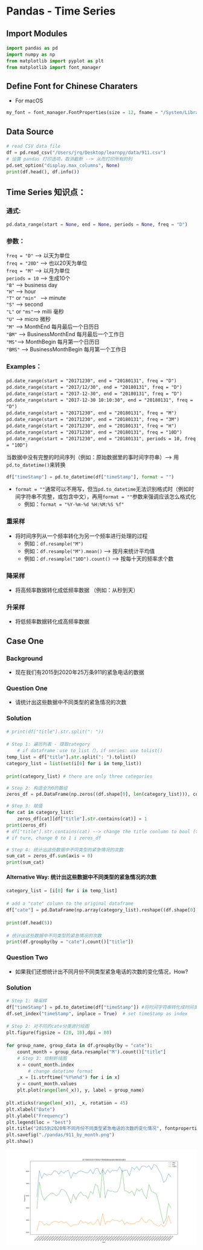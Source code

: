 # Pandas - Time Series

## Import Modules
```python
import pandas as pd
import numpy as np
from matplotlib import pyplot as plt
from matplotlib import font_manager
```

## Define Font for Chinese Charaters 
- For macOS

```python
my_font = font_manager.FontProperties(size = 12, fname = "/System/Library/Fonts/Hiragino Sans GB.ttc")
```

## Data Source
```python
# read CSV data file 
df = pd.read_csv("/Users/jrq/Desktop/learnpy/data/911.csv")
# 设置 pandas 打印选项，取消截断 --> 从而打印所有的列
pd.set_option("display.max_columns", None)
print(df.head(), df.info())
```



## Time Series 知识点：
### 通式: 
```python
pd.data_range(start = None, end = None, periods = None, freq = "D")
```
### 参数：
```freq = "D"``` --> 以天为单位                     
```freq = "20D"``` --> 也以20天为单位                       
`freq = "M"` --> 以月为单位                     
`periods = 10` --> 生成10个                     
`"B"` --> business day                  
`"H"` --> hour                  
`"T"` or `"min" ` --> minute                    
`"S"` --> second                    
`"L"` or `"ms"`--> milli 毫秒               
`"U"` --> micro 微秒                        
`"M"` --> MonthEnd 每月最后一个日历日                       
`"BM"` --> BusinessMonthEnd 每月最后一个工作日                          
`"MS"`--> MonthBegin 每月第一个日历日                       
`"BMS"` --> BusinessMonthBegin 每月第一个工作日                         

### Examples：
`pd.date_range(start = "20171230", end = "20180131", freq = "D")`               
`pd.date_range(start = "2017/12/30", end = "20180131", freq = "D")`              
`pd.date_range(start = "2017-12-30", end = "20180131", freq = "D")`         
`pd.date_range(start = "2017-12-30 10:10:30", end = "20180131", freq = "D")`     
`pd.date_range(start = "20171230", end = "20180131", freq = "M")`           
`pd.date_range(start = "20171230", end = "20180131", freq = "3M")`          
`pd.date_range(start = "20171230", end = "20180131", freq = "H")`               
`pd.date_range(start = "20171230", end = "20180131", freq = "10D")`             
`pd.date_range(start = "20171230", end = "20180131", periods = 10, freq = "10D")`           

当数据中没有完整的时间序列（例如：原始数据里的事时间字符串）--> 用`pd.to_datetime()`来转换            
  
```python
df["timeStamp"] = pd.to_datetime(df["timeStamp"], format = "")
```

- `format = ""`通常可以不用写，但当`pd.to_datetime`无法识别格式时（例如时间字符串不完整，或包含中文），再用`format = ""`参数来强调应该怎么格式化
    - 例如：`format = "%Y-%m-%d %H:%M:%S %f"`


### 重采样
- 将时间序列从一个频率转化为另一个频率进行处理的过程
  - 例如：`df.resample("M")`
  - 例如：`df.resample("M").mean()` --> 按月来统计平均值
  - 例如：`df.resample("10D").count()` --> 按每十天的频率求个数

### 降采样
- 将高频率数据转化成低频率数据 （例如：从秒到天）

### 升采样
- 将低频率数据转化成高频率数据

 
## Case One
### Background 
- 现在我们有2015到2020年25万条911的紧急电话的数据

### Question One
- 请统计出这些数据中不同类型的紧急情况的次数

### Solution
```python
# print(df["title"].str.split(": "))

# Step 1: 遍历列表 - 提取category
    # if dataframe：use to_list（），if series: use tolist()
temp_list = df["title"].str.split(": ").tolist()
category_list = list(set(i[0] for i in temp_list))

print(category_list) # there are only three categories 
```
```python
# Step 2: 构造全为0的数组
zeros_df = pd.DataFrame(np.zeros((df.shape[0], len(category_list))), columns = category_list)
```
```python
# Step 3: 赋值
for cat in category_list:
    zeros_df[cat][df["title"].str.contains(cat)] = 1 
print(zeros_df)
# df["title"].str.contains(cat) --> change the title conlumn to bool (true or false)
# if ture, change 0 to 1 i zeros_df
```
```python
# Step 4: 统计出这些数据中不同类型的紧急情况的次数
sum_cat = zeros_df.sum(axis = 0)
print(sum_cat)
```

#### Alternative Way: 统计出这些数据中不同类型的紧急情况的次数
```python
category_list = [i[0] for i in temp_list]

# add a "cate" column to the original dataframe
df["cate"] = pd.DataFrame(np.array(category_list).reshape((df.shape[0], 1)))

print(df.head(5))

# 统计出这些数据中不同类型的紧急情况的次数
print(df.groupby(by = "cate").count()["title"])
```


### Question Two
- 如果我们还想统计出不同月份不同类型紧急电话的次数的变化情况，How?

### Solution 
```python
# Step 1: 降采样
df["timeStamp"] = pd.to_datetime(df["timeStamp"]) #将时间字符串转化成时间类型
df.set_index("timeStamp", inplace = True)  # set timeStamp as index

# Step 2: 对不同的cate分类进行绘图
plt.figure(figsize = (20, 10),dpi = 80)

for group_name, group_data in df.groupby(by = "cate"):
    count_month = group_data.resample("M").count()["title"]
    # Step 3: 绘制折线图
    x = count_month.index
        # change datetime format 
    _x = [i.strftime("%Y%m%d") for i in x]
    y = count_month.values
    plt.plot(range(len(_x)), y, label = group_name)

plt.xticks(range(len(_x)), _x, rotation = 45)
plt.xlabel("Date")
plt.ylabel("Frequency")
plt.legend(loc = "best")
plt.title("2015到2020年不同月份不同类型紧急电话的次数的变化情况", fontproperties = my_font)
plt.savefig("./pandas/911_by_month.png")
plt.show()
```
![alt text](pan/911_by_month.png)